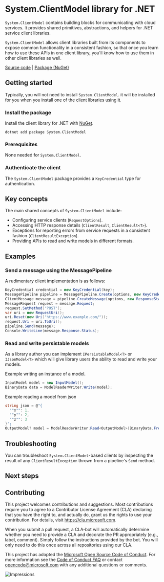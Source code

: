 # System.ClientModel library for .NET

`System.ClientModel` contains building blocks for communicating with cloud services.  It provides shared primitives, abstractions, and helpers for .NET service client libraries.

`System.ClientModel` allows client libraries built from its components to expose common functionality in a consistent fashion, so that once you learn how to use these APIs in one client library, you'll know how to use them in other client libraries as well.

[Source code][source] | [Package (NuGet)][package]

## Getting started

Typically, you will not need to install `System.ClientModel`.
it will be installed for you when you install one of the client libraries using it.

### Install the package

Install the client library for .NET with [NuGet](https://www.nuget.org/packages/System.ClientModel).

```dotnetcli
dotnet add package System.ClientModel
```

### Prerequisites

None needed for `System.ClientModel`.

### Authenticate the client

The `System.ClientModel` package provides a `KeyCredential` type for authentication.

## Key concepts

The main shared concepts of `System.ClientModel` include:

- Configuring service clients (`RequestOptions`).
- Accessing HTTP response details (`ClientResult`, `ClientResult<T>`).
- Exceptions for reporting errors from service requests in a consistent fashion (`ClientResultException`).
- Providing APIs to read and write models in different formats.

## Examples

### Send a message using the MessagePipeline

A rudimentary client implementation is as follows:

```csharp
KeyCredential credential = new KeyCredential(key);
MessagePipeline pipeline = MessagePipeline.Create(options, new KeyCredentialAuthenticationPolicy(credential, "Authorization", "Bearer"));
ClientMessage message = pipeline.CreateMessage(options, new ResponseStatusClassifier(stackalloc ushort[] { 200 }));
MessageRequest request = message.Request;
request.SetMethod("POST");
var uri = new RequestUri();
uri.Reset(new Uri("https://www.example.com/"));
request.Uri = uri.ToUri();
pipeline.Send(message);
Console.WriteLine(message.Response.Status);
```

### Read and write persistable models

As a library author you can implement `IPersistableModel<T>` or `IJsonModel<T>` which will give library users the ability to read and write your models.

Example writing an instance of a model.

```C# Snippet:Readme_Write_Simple
InputModel model = new InputModel();
BinaryData data = ModelReaderWriter.Write(model);
```

Example reading a model from json

```C# Snippet:Readme_Read_Simple
string json = @"{
  ""x"": 1,
  ""y"": 2,
  ""z"": 3
}";
OutputModel? model = ModelReaderWriter.Read<OutputModel>(BinaryData.FromString(json));
```

## Troubleshooting

You can troubleshoot `System.ClientModel`-based clients by inspecting the result of any `ClientResultException` thrown from a pipeline's `Send` method.

## Next steps

## Contributing

This project welcomes contributions and suggestions. Most contributions require you to agree to a Contributor License Agreement (CLA) declaring that you have the right to, and actually do, grant us the rights to use your contribution. For details, visit https://cla.microsoft.com.

When you submit a pull request, a CLA-bot will automatically determine whether you need to provide a CLA and decorate the PR appropriately (e.g., label, comment). Simply follow the instructions provided by the bot. You will only need to do this once across all repositories using our CLA.

This project has adopted the [Microsoft Open Source Code of Conduct][code_of_conduct]. For more information see the [Code of Conduct FAQ][code_of_conduct_faq] or contact opencode@microsoft.com with any additional questions or comments.

![Impressions](https://azure-sdk-impressions.azurewebsites.net/api/impressions/azure-sdk-for-net%2Fsdk%2Fcore%2FAzure.Core%2FREADME.png)

[source]: https://github.com/Azure/azure-sdk-for-net/tree/main/sdk/core/System.ClientModel/src
[package]: https://www.nuget.org/packages/System.ClientModel
[code_of_conduct]: https://opensource.microsoft.com/codeofconduct
[code_of_conduct_faq]: https://opensource.microsoft.com/codeofconduct/faq/
